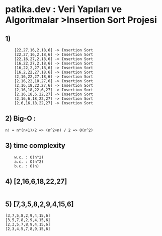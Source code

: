 # patika.dev : Veri Yapıları ve Algoritmalar >Insertion Sort Projesi 

## 1)
```
	[22,27,16,2,18,6] -> Insertion Sort
	[22,27,16,2,18,6] -> Insertion Sort
	[22,16,27,2,18,6] -> Insertion Sort
	[16,22,27,2,18,6] -> Insertion Sort
	[16,22,2,27,18,6] -> Insertion Sort
	[16,2,22,27,18,6] -> Insertion Sort
	[2,16,22,27,18,6] -> Insertion Sort
	[2,16,22,18,27,6] -> Insertion Sort
	[2,16,18,22,27,6] -> Insertion Sort
	[2,16,18,22,6,27] -> Insertion Sort
	[2,16,18,6,22,27] -> Insertion Sort
	[2,16,6,18,22,27] -> Insertion Sort
	[2,6,16,18,22,27] -> Insertion Sort
```

## 2) Big-O :
```n! = n*(n+1)/2 => (n^2+n) / 2 => O(n^2)```

## 3) time complexity
```
	w.c. : O(n^2)
	a.c. : O(n^2)
	b.c. : O(n)
```

## 4) [2,16,6,18,22,27] 
```18 sayısı Ortalarda olduğu için averace case kapsamındadır
```	
## 5) [7,3,5,8,2,9,4,15,6]
```
[3,7,5,8,2,9,4,15,6]
[3,5,7,8,2,9,4,15,6]
[2,3,5,7,8,9,4,15,6]
[2,3,4,5,7,8,9,15,6]
```
